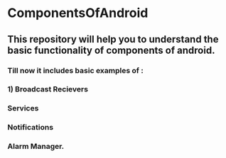 # ComponentsOfAndroid
## This repository will help you to understand the basic functionality of components of android.
### Till now it includes basic examples of :
### 1) Broadcast Recievers
### Services
### Notifications 
### Alarm Manager.
